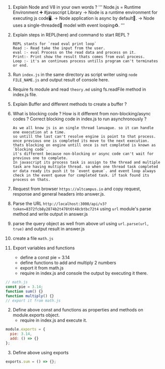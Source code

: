 1. Explain Node and V8 in your own words ?
   '''
   Node.js = Runtime Environment ➕ #javascript Library
   -> Node is a runtime environment for executing js code🖥️.
   -> Node application is async by default👿.
   -> Node uses a single-threaded🧬 model with event looping♻️.
   '''

2. Explain steps in REPL(here) and command to start REPL ?

   ```
   REPL stants for `read eval print loop`
   Read :- Read take the input from the user.
   eval :- eval Process on the read data and process on it.
   Print:- Print show the result thats comes from eval process.
   Loop :- it's an continues process untills program can't terminates or end.
   ```

3. Run `index.js` in the same directory as script writer using `node FILE_NAME.js` and output result of console here.

4. Require fs module and read `theory.md` using fs.readFile method in index.js file.

5. Explain Buffer and different methods to create a buffer ?

6. What is blocking code ? How is it different from non-blocking/async codes ? Correct blocking code in index.js to run asynchronously ?

   ```
   As we all know js is an single thread lanuague. so it can handle one execution at a time.
   so untill the last can't resolve engine is point to that process.
   once previous one is completed its move to the next execution.
   thats blocking on engine untill once is not completed is known as `blocking code`.
   it's different because non-blocking or async code can't wait for previous one to complete.
   In javascript its process task is assign to the thread and multiple task are having multiple thread. so when one thread task completed or data ready its push it to `event queue`. and event loop always check in the event queue for completed task. if task found its process on thats.
   ```

7. Request from browser `https://altcampus.io` and copy request, response and general headers into answer.js.

8. Parse the URL `http://localhost:3000/api/v3?token=8372fcb8y2874b2t478t6t48cbtbc72t4` using `url` module's parse method and write output in answer.js

9. parse the query object as well from above url using `url.parse(url, true)` and output result in answer.js

10. create a file `math.js`
11. Export variables and functions
    - define a const pie = 3.14
    - define functions to add and multiply 2 numbers
    - export it from math.js
    - require in index.js and console the output by executing it there.

```js
// math.js
const pie = 3.14;
function sum() {}
function multiply() {}
// export it from math.js
```

2. Define above const and functions as properties and methods on module.exports object.
   - require in index.js and execute it.

```js
module.exports = {
  pie: 3.14,
  add: () => {}
};
```

3. Define above using exports

```js
exports.sum = () => {};
```
